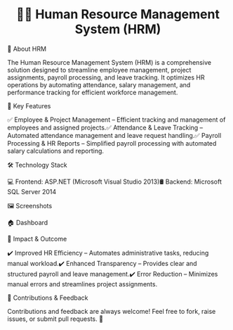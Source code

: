<h1 align="center">👨‍💼 Human Resource Management System (HRM)</h1>

📌 About HRM

The Human Resource Management System (HRM) is a comprehensive solution designed to streamline employee management, project assignments, payroll processing, and leave tracking. It optimizes HR operations by automating attendance, salary management, and performance tracking for efficient workforce management.

🚀 Key Features

✅ Employee & Project Management – Efficient tracking and management of employees and assigned projects.✅ Attendance & Leave Tracking – Automated attendance management and leave request handling.✅ Payroll Processing & HR Reports – Simplified payroll processing with automated salary calculations and reporting.

🛠️ Technology Stack

💻 Frontend: ASP.NET (Microsoft Visual Studio 2013)🛢 Backend: Microsoft SQL Server 2014

🖼️ Screenshots

🏠 Dashboard



🎯 Impact & Outcome

✔️ Improved HR Efficiency – Automates administrative tasks, reducing manual workload.✔️ Enhanced Transparency – Provides clear and structured payroll and leave management.✔️ Error Reduction – Minimizes manual errors and streamlines project assignments.

🎉 Contributions & Feedback

Contributions and feedback are always welcome! Feel free to fork, raise issues, or submit pull requests. 🚀
